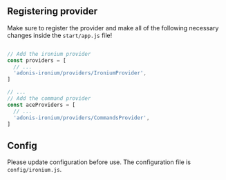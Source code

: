 ## Registering provider

Make sure to register the provider and make all of the following necessary changes inside the `start/app.js` file!

```js

// Add the ironium provider
const providers = [
  // ...
  'adonis-ironium/providers/IroniumProvider',
]

// ...
// Add the command provider
const aceProviders = [
  // ...
  'adonis-ironium/providers/CommandsProvider',
]

```

## Config

Please update configuration before use. The configuration file is `config/ironium.js`.
